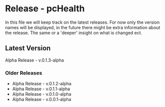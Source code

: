 # Release - pcHealth

In this file we will keep track on the latest releases.
For now only the version names will be displayed, in the future there might be extra information about the release. The same or a 'deeper' insight on what is changed ect.

## Latest Version

Alpha Release - v.0.1.3-alpha

### Older Releases

- Alpha Release - v.0.1.2-alpha
- Alpha Release - v.0.1.1-alpha
- Alpha Release - v.0.1.0-alpha
- Alpha Release - v.0.0.1-alpha
